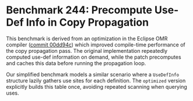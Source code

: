 # Benchmark 244: Precompute Use-Def Info in Copy Propagation

This benchmark is derived from an optimization in the Eclipse OMR compiler ([commit 00dd94c](https://github.com/eclipse-openj9/openj9/commit/00dd94c70812aec35d390fc2cdeb8380cf3e1cfb)) which improved compile-time performance of the copy propagation pass. The original implementation repeatedly computed use-def information on demand, while the patch precomputes and caches this data before running the propagation loop.

Our simplified benchmark models a similar scenario where a `UseDefInfo` structure lazily gathers use sites for each definition. The `optimized` version explicitly builds this table once, avoiding repeated scanning when querying uses.
